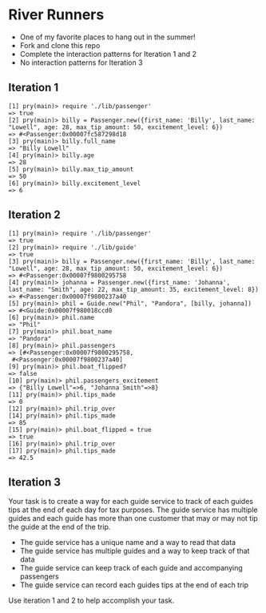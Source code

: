 # River Runners
- One of my favorite places to hang out in the summer!
- Fork and clone this repo
- Complete the interaction patterns for Iteration 1 and 2
- No interaction patterns for Iteration 3

## Iteration 1

```
[1] pry(main)> require './lib/passenger'
=> true
[2] pry(main)> billy = Passenger.new({first_name: 'Billy', last_name: "Lowell", age: 28, max_tip_amount: 50, excitement_level: 6})
=> #<Passenger:0x00007fc587298d18
[3] pry(main)> billy.full_name
=> "Billy Lowell"
[4] pry(main)> billy.age
=> 28
[5] pry(main)> billy.max_tip_amount
=> 50
[6] pry(main)> billy.excitement_level
=> 6
```

## Iteration 2

```
[1] pry(main)> require './lib/passenger'
=> true
[2] pry(main)> require './lib/guide'
=> true
[3] pry(main)> billy = Passenger.new({first_name: 'Billy', last_name: "Lowell", age: 28, max_tip_amount: 50, excitement_level: 6})
=> #<Passenger:0x00007f9800295758
[4] pry(main)> johanna = Passenger.new({first_name: 'Johanna', last_name: "Smith", age: 22, max_tip_amount: 35, excitement_level: 8})
=> #<Passenger:0x00007f9800237a40
[5] pry(main)> phil = Guide.new("Phil", "Pandora", [billy, johanna])
=> #<Guide:0x00007f980018ccd0
[6] pry(main)> phil.name
=> "Phil"
[7] pry(main)> phil.boat_name
=> "Pandora"
[8] pry(main)> phil.passengers
=> [#<Passenger:0x00007f9800295758,
 #<Passenger:0x00007f9800237a40]
[9] pry(main)> phil.boat_flipped?
=> false
[10] pry(main)> phil.passengers_excitement
=> {"Billy Lowell"=>6, "Johanna Smith"=>8}
[11] pry(main)> phil.tips_made
=> 0
[12] pry(main)> phil.trip_over
[14] pry(main)> phil.tips_made
=> 85
[15] pry(main)> phil.boat_flipped = true
=> true
[16] pry(main)> phil.trip_over
[17] pry(main)> phil.tips_made
=> 42.5
```

## Iteration 3
Your task is to create a way for each guide service to track of each guides tips at the end of each day for tax purposes. The guide service has multiple guides and each guide has more than one customer that may or may not tip the guide at the end of the trip.

  - The guide service has a unique name and a way to read that data
  - The guide service has multiple guides and a way to keep track of that data
  - The guide service can keep track of each guide and accompanying passengers
  - The guide service can record each guides tips at the end of each trip

Use iteration 1 and 2 to help accomplish your task. 
